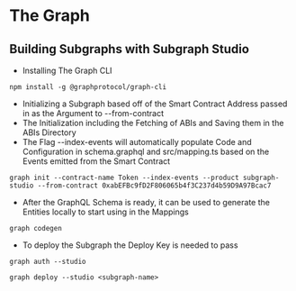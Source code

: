 # The Graph

## Building Subgraphs with Subgraph Studio

* Installing The Graph CLI

```npm install -g @graphprotocol/graph-cli```

* Initializing a Subgraph based off of the Smart Contract Address passed in as the Argument to --from-contract
* The Initialization including the Fetching of ABIs and Saving them in the ABIs Directory
* The Flag --index-events will automatically populate Code and Configuration in schema.graphql and src/mapping.ts based on the Events emitted from the Smart Contract

```graph init --contract-name Token --index-events --product subgraph-studio --from-contract 0xabEFBc9fD2F806065b4f3C237d4b59D9A97Bcac7```

* After the GraphQL Schema is ready, it can be used to generate the Entities locally to start using in the Mappings

```graph codegen```

* To deploy the Subgraph the Deploy Key is needed to pass

```graph auth --studio```

```graph deploy --studio <subgraph-name>```
